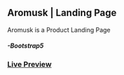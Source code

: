 ## Aromusk | Landing Page
<p>Aromusk is a Product Landing Page</p>

##### -Bootstrap5

<h3> <a href="https://shareefrahat.github.io/AllamaIqbal/" target="_blank">Live Preview</a> </h3>
